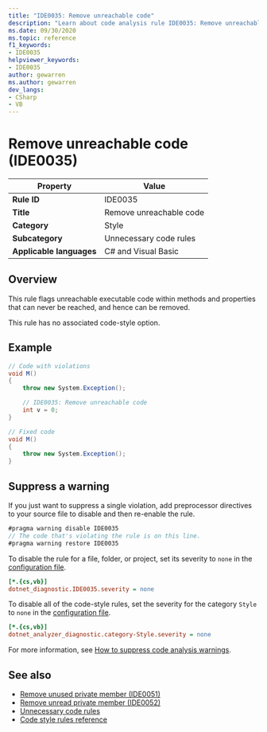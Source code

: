 ```yaml
---
title: "IDE0035: Remove unreachable code"
description: "Learn about code analysis rule IDE0035: Remove unreachable code"
ms.date: 09/30/2020
ms.topic: reference
f1_keywords:
- IDE0035
helpviewer_keywords:
- IDE0035
author: gewarren
ms.author: gewarren
dev_langs:
- CSharp
- VB
---
```

# Remove unreachable code (IDE0035)

|Property|Value|
|-|-|
| **Rule ID** | IDE0035 |
| **Title** | Remove unreachable code |
| **Category** | Style |
| **Subcategory** | Unnecessary code rules |
| **Applicable languages** | C# and Visual Basic |

## Overview

This rule flags unreachable executable code within methods and properties that can never be reached, and hence can be removed.

This rule has no associated code-style option.

## Example

```csharp
// Code with violations
void M()
{
    throw new System.Exception();

    // IDE0035: Remove unreachable code
    int v = 0;
}

// Fixed code
void M()
{
    throw new System.Exception();
}
```

## Suppress a warning

If you just want to suppress a single violation, add preprocessor directives to your source file to disable and then re-enable the rule.

```csharp
#pragma warning disable IDE0035
// The code that's violating the rule is on this line.
#pragma warning restore IDE0035
```

To disable the rule for a file, folder, or project, set its severity to `none` in the [configuration file](../configuration-files.md).

```ini
[*.{cs,vb}]
dotnet_diagnostic.IDE0035.severity = none
```

To disable all of the code-style rules, set the severity for the category `Style` to `none` in the [configuration file](../configuration-files.md).

```ini
[*.{cs,vb}]
dotnet_analyzer_diagnostic.category-Style.severity = none
```

For more information, see [How to suppress code analysis warnings](../suppress-warnings.md).

## See also

- [Remove unused private member (IDE0051)](ide0051.md)
- [Remove unread private member (IDE0052)](ide0052.md)
- [Unnecessary code rules](unnecessary-code-rules.md)
- [Code style rules reference](index.md)
